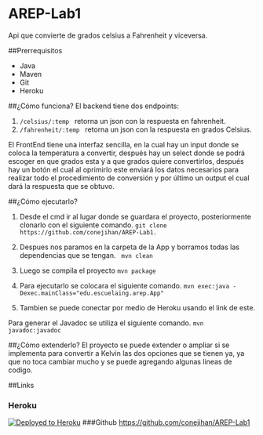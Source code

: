 # AREP-Lab1
Api que convierte de grados celsius a Fahrenheit y viceversa.

##Prerrequisitos
- Java
- Maven
- Git
- Heroku

##¿Cómo funciona?
El backend tiene dos endpoints:
1.  ```/celsius/:temp ``` retorna un json con la respuesta en fahrenheit.
2.  ```/fahrenheit/:temp ``` retorna un json con la respuesta en grados Celsius.

El FrontEnd tiene una interfaz sencilla, en la cual hay un input donde se coloca la temperatura a convertir, después hay un select donde se podrá escoger en que grados esta y a que grados quiere convertirlos, después hay un botón el cual al oprimirlo este enviará los datos necesarios para realizar todo el procedimiento de conversión y por último un output el cual dará la respuesta que se obtuvo.

##¿Cómo ejecutarlo?

1. Desde el cmd ir al lugar donde se guardara el proyecto, posteriormente clonarlo con el siguiente comando.
   ``` git clone https://github.com/conejihan/AREP-Lab1. ```

2. Despues nos paramos en la carpeta de la App y borramos todas las dependencias que se tengan.
   ``` mvn clean```

3. Luego se compila el proyecto
   ``` mvn package ```

4. Para ejecutarlo se colocara el siguiente comando.
   ``` mvn exec:java -Dexec.mainClass="edu.escuelaing.arep.App" ```

5. Tambien se puede conectar por medio de Heroku usando el link de este.

Para generar el Javadoc se utiliza el siguiente comando.
``` mvn javadoc:javadoc ```

##¿Cómo extenderlo?
El proyecto se puede extender o ampliar si se implementa para convertir a Kelvin las dos opciones que se tienen ya, ya que no toca cambiar mucho y se puede agregando algunas lineas de codigo.

##Links
### Heroku
[![Deployed to Heroku](https://www.herokucdn.com/deploy/button.png)](https://lab1-arep.herokuapp.com/)
###Github
https://github.com/conejihan/AREP-Lab1